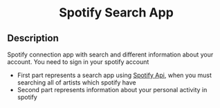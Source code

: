 <h1 align="center">Spotify Search App</h1>

<!-- <h1 align="center">

[![Build Status](https://app.travis-ci.com/VladimirOlishevsky/CosySportBot.svg?branch=master)](https://app.travis-ci.com/VladimirOlishevsky/CosySportBot)

</h1> -->


<!-- <h1 align="center"><a href="https://t.me/CosySportBot">Live Demo</a></h1> -->

## Description

Spotify connection app with search and different information about your account. You need to sign in your spotify account

- First part represents a search app using [Spotify Api](https://developer.spotify.com/), when you must searching all of artists which spotify have
- Second part represents information about your personal activity in spotify